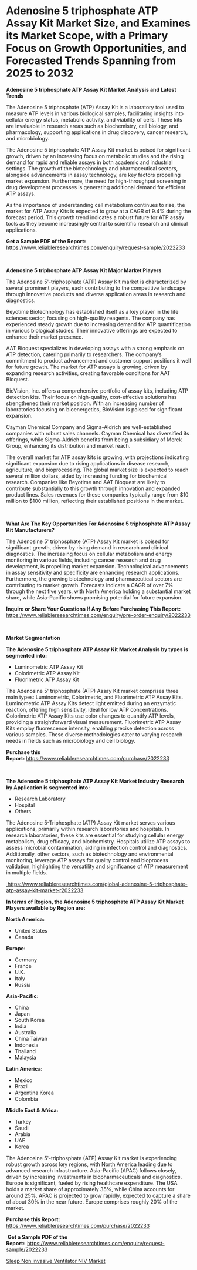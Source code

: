 <p><h1>Adenosine 5 triphosphate ATP Assay Kit Market Size, and Examines its Market Scope, with a Primary Focus on Growth Opportunities, and Forecasted Trends Spanning from 2025 to 2032</h1></p><p><strong>Adenosine 5 triphosphate ATP Assay Kit Market Analysis and Latest Trends</strong></p>
<p><p>The Adenosine 5 triphosphate (ATP) Assay Kit is a laboratory tool used to measure ATP levels in various biological samples, facilitating insights into cellular energy status, metabolic activity, and viability of cells. These kits are invaluable in research areas such as biochemistry, cell biology, and pharmacology, supporting applications in drug discovery, cancer research, and microbiology.</p><p>The Adenosine 5 triphosphate ATP Assay Kit market is poised for significant growth, driven by an increasing focus on metabolic studies and the rising demand for rapid and reliable assays in both academic and industrial settings. The growth of the biotechnology and pharmaceutical sectors, alongside advancements in assay technology, are key factors propelling market expansion. Furthermore, the need for high-throughput screening in drug development processes is generating additional demand for efficient ATP assays. </p><p>As the importance of understanding cell metabolism continues to rise, the market for ATP Assay Kits is expected to grow at a CAGR of 9.4% during the forecast period. This growth trend indicates a robust future for ATP assay tools as they become increasingly central to scientific research and clinical applications.</p></p>
<p><strong>Get a Sample PDF of the Report:&nbsp;</strong> <a href="https://www.reliableresearchtimes.com/enquiry/request-sample/2022233?utm_campaign=2524&utm_medium=2&utm_source=Github&utm_content=ia&utm_term=29032025&utm_id=adenosine-5-triphosphate-atp-assay-kit">https://www.reliableresearchtimes.com/enquiry/request-sample/2022233</a></p>
<p>&nbsp;</p>
<p><strong>Adenosine 5 triphosphate ATP Assay Kit Major Market Players</strong></p>
<p><p>The Adenosine 5'-triphosphate (ATP) Assay Kit market is characterized by several prominent players, each contributing to the competitive landscape through innovative products and diverse application areas in research and diagnostics.</p><p>Beyotime Biotechnology has established itself as a key player in the life sciences sector, focusing on high-quality reagents. The company has experienced steady growth due to increasing demand for ATP quantification in various biological studies. Their innovative offerings are expected to enhance their market presence.</p><p>AAT Bioquest specializes in developing assays with a strong emphasis on ATP detection, catering primarily to researchers. The company’s commitment to product advancement and customer support positions it well for future growth. The market for ATP assays is growing, driven by expanding research activities, creating favorable conditions for AAT Bioquest.</p><p>BioVision, Inc. offers a comprehensive portfolio of assay kits, including ATP detection kits. Their focus on high-quality, cost-effective solutions has strengthened their market position. With an increasing number of laboratories focusing on bioenergetics, BioVision is poised for significant expansion.</p><p>Cayman Chemical Company and Sigma-Aldrich are well-established companies with robust sales channels. Cayman Chemical has diversified its offerings, while Sigma-Aldrich benefits from being a subsidiary of Merck Group, enhancing its distribution and market reach.</p><p>The overall market for ATP assay kits is growing, with projections indicating significant expansion due to rising applications in disease research, agriculture, and bioprocessing. The global market size is expected to reach several million dollars, aided by increasing funding for biochemical research. Companies like Beyotime and AAT Bioquest are likely to contribute substantially to this growth through innovation and expanded product lines. Sales revenues for these companies typically range from $10 million to $100 million, reflecting their established positions in the market.</p></p>
<p>&nbsp;</p>
<p><strong>What Are The Key Opportunities For Adenosine 5 triphosphate ATP Assay Kit Manufacturers?</strong></p>
<p><p>The Adenosine 5' triphosphate (ATP) Assay Kit market is poised for significant growth, driven by rising demand in research and clinical diagnostics. The increasing focus on cellular metabolism and energy monitoring in various fields, including cancer research and drug development, is propelling market expansion. Technological advancements in assay sensitivity and specificity are enhancing research applications. Furthermore, the growing biotechnology and pharmaceutical sectors are contributing to market growth. Forecasts indicate a CAGR of over 7% through the next five years, with North America holding a substantial market share, while Asia-Pacific shows promising potential for future expansion.</p></p>
<p><strong>Inquire or Share Your Questions If Any Before Purchasing This Report:</strong> <a href="https://www.reliableresearchtimes.com/enquiry/pre-order-enquiry/2022233?utm_campaign=2524&utm_medium=2&utm_source=Github&utm_content=ia&utm_term=29032025&utm_id=adenosine-5-triphosphate-atp-assay-kit">https://www.reliableresearchtimes.com/enquiry/pre-order-enquiry/2022233</a></p>
<p>&nbsp;</p>
<p><strong>Market Segmentation</strong></p>
<p><strong>The Adenosine 5 triphosphate ATP Assay Kit Market Analysis by types is segmented into:</strong></p>
<p><ul><li>Luminometric ATP Assay Kit</li><li>Colorimetric ATP Assay Kit</li><li>Fluorimetric ATP Assay Kit</li></ul></p>
<p><p>The Adenosine 5' triphosphate (ATP) Assay Kit market comprises three main types: Luminometric, Colorimetric, and Fluorimetric ATP Assay Kits. Luminometric ATP Assay Kits detect light emitted during an enzymatic reaction, offering high sensitivity, ideal for low ATP concentrations. Colorimetric ATP Assay Kits use color changes to quantify ATP levels, providing a straightforward visual measurement. Fluorimetric ATP Assay Kits employ fluorescence intensity, enabling precise detection across various samples. These diverse methodologies cater to varying research needs in fields such as microbiology and cell biology.</p></p>
<p><strong>Purchase this Report:&nbsp;</strong><a href="https://www.reliableresearchtimes.com/purchase/2022233?utm_campaign=2524&utm_medium=2&utm_source=Github&utm_content=ia&utm_term=29032025&utm_id=adenosine-5-triphosphate-atp-assay-kit">https://www.reliableresearchtimes.com/purchase/2022233</a></p>
<p>&nbsp;</p>
<p><strong>The Adenosine 5 triphosphate ATP Assay Kit Market Industry Research by Application is segmented into:</strong></p>
<p><ul><li>Research Laboratory</li><li>Hospital</li><li>Others</li></ul></p>
<p><p>The Adenosine 5-Triphosphate (ATP) Assay Kit market serves various applications, primarily within research laboratories and hospitals. In research laboratories, these kits are essential for studying cellular energy metabolism, drug efficacy, and biochemistry. Hospitals utilize ATP assays to assess microbial contamination, aiding in infection control and diagnostics. Additionally, other sectors, such as biotechnology and environmental monitoring, leverage ATP assays for quality control and bioprocess validation, highlighting the versatility and significance of ATP measurement in multiple fields.</p></p>
<p><a href="https://www.reliableresearchtimes.com/global-adenosine-5-triphosphate-atp-assay-kit-market-r2022233?utm_campaign=2524&utm_medium=2&utm_source=Github&utm_content=ia&utm_term=29032025&utm_id=adenosine-5-triphosphate-atp-assay-kit">&nbsp;https://www.reliableresearchtimes.com/global-adenosine-5-triphosphate-atp-assay-kit-market-r2022233</a></p>
<p><strong>In terms of Region, the Adenosine 5 triphosphate ATP Assay Kit Market Players available by Region are:</strong></p>
<p>
    <p> <strong> North America: </strong>
        <ul>
            <li>United States</li>
            <li>Canada</li>
        </ul>
        </p> 
    <p> <strong> Europe: </strong>
        <ul>
            <li>Germany</li>
            <li>France</li>
            <li>U.K.</li>
            <li>Italy</li>
            <li>Russia</li>
        </ul>
        </p> 
    <p> <strong> Asia-Pacific: </strong>
        <ul>
            <li>China</li>
            <li>Japan</li>
            <li>South Korea</li>
            <li>India</li>
            <li>Australia</li>
            <li>China Taiwan</li>
            <li>Indonesia</li>
            <li>Thailand</li>
            <li>Malaysia</li>
        </ul>
        </p> 
    <p> <strong> Latin America: </strong>
        <ul>
            <li>Mexico</li>
            <li>Brazil</li>
            <li>Argentina Korea</li>
            <li>Colombia</li>
        </ul>
        </p> 
    <p> <strong> Middle East & Africa: </strong>
        <ul>
            <li>Turkey</li>
            <li>Saudi</li>
            <li>Arabia</li>
            <li>UAE</li>
            <li>Korea</li>
        </ul>
    </p>
    </p>
<p><p>The Adenosine 5'-triphosphate (ATP) Assay Kit market is experiencing robust growth across key regions, with North America leading due to advanced research infrastructure. Asia-Pacific (APAC) follows closely, driven by increasing investments in biopharmaceuticals and diagnostics. Europe is significant, fueled by rising healthcare expenditure. The USA holds a market share of approximately 35%, while China accounts for around 25%. APAC is projected to grow rapidly, expected to capture a share of about 30% in the near future. Europe comprises roughly 20% of the market.</p></p>
<p><strong>Purchase this Report: </strong><a href="https://www.reliableresearchtimes.com/purchase/2022233?utm_campaign=2524&utm_medium=2&utm_source=Github&utm_content=ia&utm_term=29032025&utm_id=adenosine-5-triphosphate-atp-assay-kit">https://www.reliableresearchtimes.com/purchase/2022233</a></p>
<p>&nbsp;<strong>Get a Sample PDF of the Report:&nbsp;&nbsp;</strong><a href="https://www.reliableresearchtimes.com/enquiry/request-sample/2022233?utm_campaign=2524&utm_medium=2&utm_source=Github&utm_content=ia&utm_term=29032025&utm_id=adenosine-5-triphosphate-atp-assay-kit">https://www.reliableresearchtimes.com/enquiry/request-sample/2022233</a></p>
<p><strong></strong></p>
<p><p><a href="https://github.com/OlenFleming68/Market-Research-Report-List-1/blob/main/sleep-non-invasive-ventilator-niv-market.md?utm_campaign=2524&utm_medium=2&utm_source=Github&utm_content=ia&utm_term=29032025&utm_id=adenosine-5-triphosphate-atp-assay-kit">Sleep Non invasive Ventilator NIV Market</a></p></p>